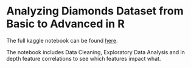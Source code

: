 # Analyzing Diamonds Dataset from Basic to Advanced in R

The full kaggle notebook can be found [here](https://www.kaggle.com/code/muhammadallain/analyzing-diamonds-dataset).

The notebook includes Data Cleaning, Exploratory Data Analysis and in depth feature correlations to see which features impact what.
